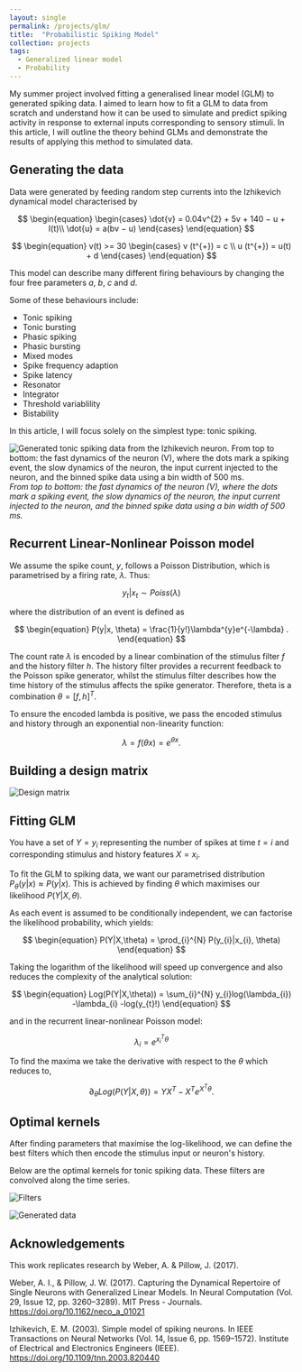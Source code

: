 ```yaml
---
layout: single
permalink: /projects/glm/
title:  "Probabilistic Spiking Model"
collection: projects
tags:
  - Generalized linear model
  - Probability
---
```


My summer project involved fitting a generalised linear model (GLM) to generated spiking data. I aimed to learn how to fit a GLM to data from scratch and understand how it can be used to simulate and predict spiking activity in response to external inputs corresponding to sensory stimuli. In this article, I will outline the theory behind GLMs and demonstrate the results of applying this method to simulated data.

## Generating the data

Data were generated by feeding random step currents into the Izhikevich dynamical model characterised by

$$
\begin{equation}
\begin{cases}
    \dot{v} = 0.04v^{2} + 5v + 140 − u + I(t)\\
    \dot{u} = a(bv − u)
\end{cases}
\end{equation}
$$


$$
\begin{equation}
  v(t) >= 30 
    \begin{cases}
      v (t^{+}) = c \\
      u (t^{+}) = u(t) + d
    \end{cases}       
\end{equation}
$$

This model can describe many different firing behaviours by changing the four free parameters $a$, $b$, $c$ and $d$.

Some of these behaviours include:
* Tonic spiking
* Tonic bursting
* Phasic spiking
* Phasic bursting
* Mixed modes
* Spike frequency adaption
* Spike latency
* Resonator
* Integrator
* Threshold variablility
* Bistability
  
In this article, I will focus solely on the simplest type: tonic spiking.

![Generated tonic spiking data from the Izhikevich neuron. From top to bottom: the fast dynamics of the neuron (V), where the dots mark a spiking event, the slow dynamics of the neuron, the input current injected to the neuron, and the binned spike data using a bin width of 500 ms.](/images/glm_project_figs/tonic_spiking.svg "Generated tonic spiking data from the Izhikevich neuron")
*From top to bottom: the fast dynamics of the neuron (V), where the dots mark a spiking event, the slow dynamics of the neuron, the input current injected to the neuron, and the binned spike data using a bin width of 500 ms.*

## Recurrent Linear-Nonlinear Poisson model

We assume the spike count, $y$, follows a Poisson Distribution, which is parametrised by a firing rate, $\lambda$. Thus:

$$
\begin{equation}
y_{t} | x_{t} \sim Poiss(\lambda)
\end{equation}
$$

where the distribution of an event is defined as

$$ 
\begin{equation}
P(y|x, \theta) = \frac{1}{y!}\lambda^{y}e^{-\lambda} .
\end{equation}
$$

The count rate $\lambda$ is encoded by a linear combination of the stimulus filter $f$ and the history filter $h$. The history filter provides a recurrent feedback to the Poisson spike generator, whilst the stimulus filter describes how the time history of the stimulus affects the spike generator. Therefore, theta is a combination $\theta = [f, h]^T$.

To ensure the encoded lambda is positive, we pass the encoded stimulus and history through an exponential non-linearity function:

$$
\begin{equation}
\lambda = f(\theta x) = e^{\theta x}.
\end{equation}
$$

## Building a design matrix

![Design matrix](/images/glm_project_figs/design_mat.png "Design matrix of the spiking neuron")

## Fitting GLM

You have a set of $Y={y_{i}}$ representing the number of spikes at time $t=i$ and corresponding stimulus and history features $X={x_{i}}$.

To fit the GLM to spiking data, we want our parametrised distribution $P_{\theta}(y|x)≈P(y|x)$. This is achieved by finding $\theta$ which maximises our likelihood $P(Y |X, \theta)$.

As each event is assumed to be conditionally independent, we can factorise the likelihood probability, which yields:

$$
\begin{equation}
P(Y|X,\theta) = \prod_{i}^{N} P(y_{i}|x_{i}, \theta)
\end{equation}
$$

Taking the logarithm of the likelihood will speed up convergence and also reduces the complexity of the analytical solution:

$$
\begin{equation}
Log(P(Y|X,\theta)) = \sum_{i}^{N} y_{i}log(\lambda_{i}) -\lambda_{i} -log(y_{t}!)
\end{equation}
$$

and in the recurrent linear-nonlinear Poisson model:

$$
\begin{equation}
\lambda_{i} = e^{x_{i}^{T}\theta}
\end{equation}
$$

To find the maxima we take the derivative with respect to the $\theta$ which reduces to,

$$
\begin{equation}
\partial_{\theta} Log(P(Y|X,\theta)) = YX^{T} - X^{T}e^{X^{T}\theta}.
\end{equation}
$$

## Optimal kernels

After finding parameters that maximise the log-likelihood, we can define the best filters which then encode the stimulus input or neuron's history.

Below are the optimal kernels for tonic spiking data. These filters are convolved along the time series.

![Filters](/images/glm_project_figs/filters.svg "Inferred filters of the glm")

![Generated data](/images/glm_project_figs/simulated_plot.svg "Generated data from the inferred filters of the glm")

## Acknowledgements

This work replicates research by Weber, A. & Pillow, J. (2017).

Weber, A. I., & Pillow, J. W. (2017). Capturing the Dynamical Repertoire of Single Neurons with Generalized Linear Models. In Neural Computation (Vol. 29, Issue 12, pp. 3260–3289). MIT Press - Journals. https://doi.org/10.1162/neco_a_01021

Izhikevich, E. M. (2003). Simple model of spiking neurons. In IEEE Transactions on Neural Networks (Vol. 14, Issue 6, pp. 1569–1572). Institute of Electrical and Electronics Engineers (IEEE). https://doi.org/10.1109/tnn.2003.820440